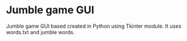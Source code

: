 # Jumble game GUI
 Jumble game GUI based created in Python using Tkinter module. It uses words.txt and jumble words. 

